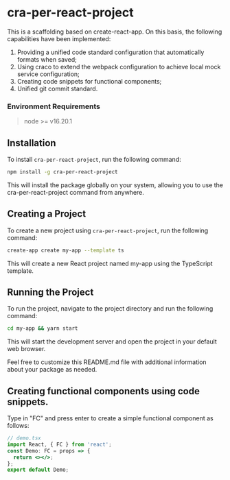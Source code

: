 # cra-per-react-project
This is a scaffolding based on create-react-app. On this basis, the following capabilities have been implemented:

1. Providing a unified code standard configuration that automatically formats when saved;
2. Using craco to extend the webpack configuration to achieve local mock service configuration;
3. Creating code snippets for functional components;
4. Unified git commit standard.

### Environment Requirements
> node >= v16.20.1

## Installation

To install `cra-per-react-project`, run the following command:

```bash
npm install -g cra-per-react-project
```

This will install the package globally on your system, allowing you to use the cra-per-react-project command from anywhere.

## Creating a Project

To create a new project using `cra-per-react-project`, run the following command:
```bash
create-app create my-app --template ts
```
This will create a new React project named my-app using the TypeScript template.

## Running the Project
To run the project, navigate to the project directory and run the following command:

```bash
cd my-app && yarn start
```

This will start the development server and open the project in your default web browser.

Feel free to customize this README.md file with additional information about your package as needed.

## Creating functional components using code snippets.

Type in "FC" and press enter to create a simple functional component as follows:

```jsx
// demo.tsx
import React, { FC } from 'react';
const Demo: FC = props => {
  return <></>;
};
export default Demo;
  
```
